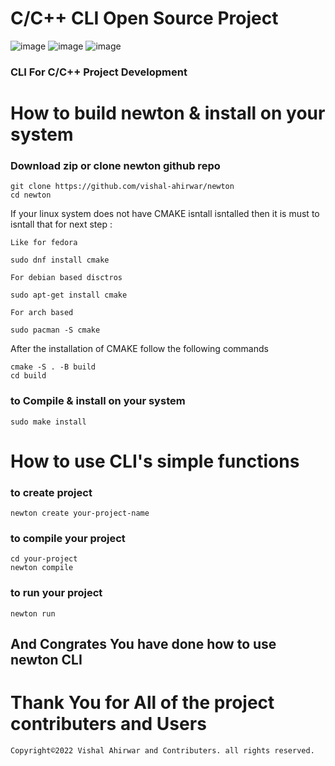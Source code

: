# C/C++ CLI Open Source Project
![image](https://github.com/vishal-ahirwar/newton/assets/73791462/13e00b1d-e78d-4630-84d0-4737626b78fd)
![image](https://github.com/vishal-ahirwar/newton/assets/73791462/72376da9-187a-44d0-b00f-72eb9b017050)
![image](https://github.com/vishal-ahirwar/newton/assets/73791462/747fb233-2572-4d53-9828-a6f5ebca85ce)

### CLI For C/C++ Project Development

# How to build newton & install on your system
### Download zip or clone newton github repo
```
git clone https://github.com/vishal-ahirwar/newton
cd newton
```

If your linux system does not have CMAKE isntall isntalled then it is must to isntall that for next step :

`Like for fedora`

```
sudo dnf install cmake 
```
`For debian based disctros `
```
sudo apt-get install cmake
```
`For arch based`
```
sudo pacman -S cmake
```

After the installation of CMAKE follow the following commands
```
cmake -S . -B build
cd build 
```


### to Compile & install on your system
```
sudo make install
```
# How to use CLI's simple functions
### to create project
```
newton create your-project-name
```
### to compile your project
```
cd your-project
newton compile
```
### to run your project
```
newton run
```
## And Congrates You have done how to use newton CLI
# Thank You for All of the project contributers and Users
```
Copyright©2022 Vishal Ahirwar and Contributers. all rights reserved.
```

